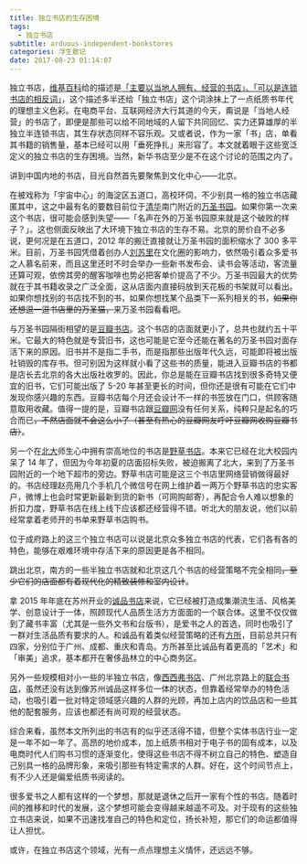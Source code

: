 ```yaml
---
title: 独立书店的生存困境
tags:
  - 独立书店
subtitle: arduous-independent-bookstores
categories: 浮生散记
date: 2017-08-23 01:14:07
---
```



独立书店，[维基百科](https://www.wikipedia.org/)给的描述是[「主要以当地人拥有、经营的书店」、「可以是连锁书店的相反词」](https://zh.wikipedia.org/wiki/独立书店)，这个描述多半还给「独立书店」这个词涂抹上了一点纸质书年代的理想主义色彩。在电商平台、互联网经济大行其道的今天，甭说是「当地人经营」的书店了，即便是那些可以给不同地域的人留下共同回忆、实力还算雄厚的半独立半连锁书店，其生存状态同样不容乐观。又或者说，作为一家「书」店，单看其书籍的销售量，基本已经可以用「垂死挣扎」来形容了。本文就着眼于这些宽泛定义的独立书店的生存困境。当然，新华书店至少是不在这个讨论的范围之内了。

<!-- more -->

讲到中国内地的书店，目光自然首先要聚焦到文化中心——北京。

在被戏称为「宇宙中心」的海淀区五道口，高校环伺，不少别具一格的独立书店藏匿其中，这之中最有名的要数目前位于[清华](http://www.tsinghua.edu.cn/)南门附近的[万圣书园](http://www.allsagesbooks.com/GUANYU/JIANJIE.HTM)。如果你第一次来这个书店，很可能会感到失望——「名声在外的万圣书园原来就是这个破败的样子？」。这也侧面反映出了大环境下独立书店的生存不易。北京的房价自不必多说，更何况是在五道口，2012 年的搬迁直接就让万圣书园的面积缩水了 300 多平米。目前，万圣书园凭借着创办人[刘苏里](https://zh.wikipedia.org/wiki/刘苏里)在文化圈的影响力，依然吸引着众多爱书之人慕名前来，而且这里还时不时会举办一些新书发布会、读书会等活动，客流量还算可观，依傍其旁的醒客咖啡也势必把客单价提高了不少。万圣书园最大的优势就在于其书籍收录之广泛全面，这从店面内直接码放到天花板的书架就可以看出。如果你想找别的书店找不到的书，如果你想找某个品类下一系列相关的书，~~如果你还想逗一逗书店里的万圣猫，~~来万圣书园看看吧。

与万圣书园隔街相望的是[豆瓣书店](https://baike.baidu.com/item/豆瓣书店)。这个书店的店面就更小了，总共也就约五十平米。它最大的特色就是专营旧书，这也可能是它至今还能在著名的万圣书园对面存活下来的原因。旧书并不是指二手书，而是指那些出版年代久远，可能即将被出版社销毁的库存书。但可别因为这样就小看了这些书的质量，能进入豆瓣书店的书都是店长去北京的各大出版社收罗的。因此，你总是能在豆瓣书店找到很多奇特又便宜的旧书，它们可能出版了 5-20 年甚至更长的时间，但你还是很有可能在它们中发现你感兴趣的东西。豆瓣书店每个月还会设计不一样的书签放在门口，供顾客随意取用收藏。值得一提的是，豆瓣书店跟[豆瓣网](https://www.douban.com/)没有任何关系，纯粹只是起名的巧合而已~~，不然店面就不会这么小了（甚至有热心的豆瓣网友呼吁豆瓣网收购豆瓣书店）~~。

另一个在[北大](http://www.pku.edu.cn/)师生心中拥有崇高地位的书店是[野草书店](http://www.jiemian.com/article/1426822.html)。本来它已经在北大校园内呆了 14 年了，但因为今年初夏的店面招标失败，被迫搬离了北大，来到了万圣书园附近的一个地下超市的旁边。野草书店可能是这三个书店里网络营销做得最好的。书店经理赵亮用几个手机几个微信号在网上维护着一两万个野草书店的忠实客户，微博上也会时常更新最新到货的新书（可网购邮寄），再配合令人难以想象的折扣力度，野草书店在线上线下应该都还经营得不错。听北大的朋友说，他们以前经常拿着老师开的书单来野草书店购书。

位于成府路上的这三个独立书店可以说是北京众多独立书店的代表，它们各有各的特色，能够在艰难环境中存活下来的原因更是各不相同。

跳出北京，南方的一些半独立书店就和北京这几个书店的经营策略不完全相同~~，至少它们的店面都有着现代化的精致装修和室内设计~~。

拿 2015 年年底在苏州开业的[诚品书店](https://www.esliteliving.com/store/store.aspx?a=CN&l=gb&storeno=201511180004)来说，它已经被打造成集潮流生活、风格美学、创意设计于一体，照顾现代人品质生活方方面面的一个联合体。这里不仅仅做到了藏书丰富（尤其是一些外文书和台版书），是爱书之人的首选，同时也吸引了一群对生活品质有要求的人。和诚品有着类似经营策略的还有[方所](https://zh.wikipedia.org/wiki/方所)，目前总共只有四家，分别位于广州、成都、重庆和青岛。方所甚至比诚品有着更高的「艺术」和「审美」追求，基本都开在奢侈品林立的中心商务区。

另外一些规模相对小一些的半独立书店，像[西西弗书店](https://zh.wikipedia.org/wiki/西西弗书店)、广州北京路上的[联合书店](https://baike.baidu.com/item/联合书店)，虽然还没有达到像苏州诚品这样多位一体的状态，但靠着经常举办的特色活动，也吸引着一批对特定领域感兴趣的人群的光顾，再加上店内的饮品店和一些其他的配套服务，应该也都还有尚可观的经营状态。

综合来看，虽然本文所列出的书店有的似乎还活得不错，但整个实体书店行业一定是一年不如一年了。高昂的地价成本，加上纸质书相对于电子书的固有成本，以及电商时代人们购书习惯的逐渐变化，使得这些书店不得不树立自己的特色、塑造自己别具一格的品牌形象，来吸引那些有特定需求的人群。好在，这个时间节点上，有不少人还是偏爱纸质书阅读的。

很多爱书之人都有这样的一个梦想，那就是退休之后开一家有个性的书店。随着时间的推移和时代的发展，这个梦想可能会变得越来越遥不可及。对于现有的这些独立书店来说，如果不迅速找准自己的特色和定位，扬长补短，那它们的命运都值得让人担忧。

或许，在独立书店这个领域，光有一点点理想主义情怀，还远远不够。
